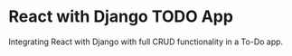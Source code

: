 # React with Django TODO App
Integrating React with Django with full CRUD functionality in a To-Do app.
